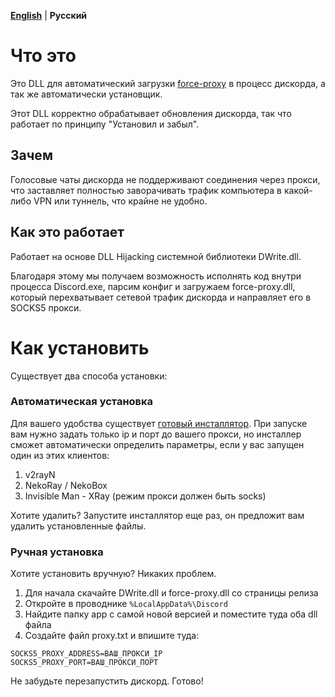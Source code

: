 [**English**](https://github.com/runetfreedom/force-proxy/blob/master/README.md) | **Русский**

# Что это

Это DLL для автоматический загрузки [force-proxy](https://github.com/runetfreedom/force-proxy/) в процесс дискорда, а так же автоматически установщик.

Этот DLL корректно обрабатывает обновления дискорда, так что работает по принципу "Установил и забыл".

## Зачем

Голосовые чаты дискорда не поддерживают соединения через прокси, что заставляет полностью заворачивать трафик компьютера в какой-либо VPN или туннель, что крайне не удобно.

## Как это работает

Работает на основе DLL Hijacking системной библиотеки DWrite.dll.

Благодаря этому мы получаем возможность исполнять код внутри процесса Discord.exe, парсим конфиг и загружаем force-proxy.dll, который перехватывает сетевой трафик дискорда и направляет его в SOCKS5 прокси.

# Как установить

Существует два способа установки:

### Автоматическая установка

Для вашего удобства существует [готовый инсталлятор](https://github.com/runetfreedom/discord-voice-proxy/releases/latest/download/DiscordProxyInstaller.exe). При запуске вам нужно задать только ip и порт до вашего прокси, но инсталлер сможет автоматически определить параметры, если у вас запущен один из этих клиентов:

1. v2rayN
2. NekoRay / NekoBox
3. Invisible Man - XRay (режим прокси должен быть socks)

Хотите удалить? Запустите инсталлятор еще раз, он предложит вам удалить установленные файлы.

### Ручная установка

Хотите установить вручную? Никаких проблем.

1. Для начала скачайте DWrite.dll и force-proxy.dll со страницы релиза
2. Откройте в проводнике `%LocalAppData%\Discord`
3. Найдите папку app с самой новой версией и поместите туда оба dll файла
4. Создайте файл proxy.txt и впишите туда:

```
SOCKS5_PROXY_ADDRESS=ВАШ_ПРОКСИ_IP
SOCKS5_PROXY_PORT=ВАШ_ПРОКСИ_ПОРТ
```

Не забудьте перезапустить дискорд. Готово!